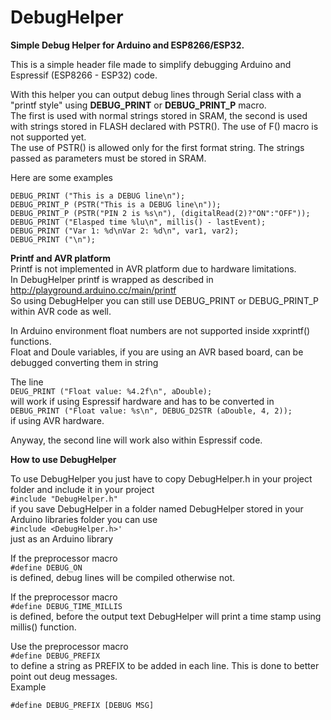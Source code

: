 # DebugHelper
**Simple Debug Helper for Arduino and ESP8266/ESP32.**

This is a simple header file made to simplify debugging Arduino and Espressif (ESP8266 - ESP32) code.

With this helper you can output debug lines through Serial class with a "printf style" using **DEBUG_PRINT** or **DEBUG_PRINT_P** macro.<br />
The first is used with normal strings stored in SRAM, the second is used with strings stored in FLASH declared with PSTR(). The use of F() macro is not supported yet.<br />
The use of PSTR() is allowed only for the first format string. The strings passed as parameters must be stored in SRAM.

Here are some examples <br />
```
DEBUG_PRINT ("This is a DEBUG line\n");     
DEBUG_PRINT_P (PSTR("This is a DEBUG line\n")); 
DEBUG_PRINT_P (PSTR("PIN 2 is %s\n"), (digitalRead(2)?"ON":"OFF"));
DEBUG_PRINT ("Elasped time %lu\n", millis() - lastEvent);
DEBUG_PRINT ("Var 1: %d\nVar 2: %d\n", var1, var2);
DEBUG_PRINT ("\n");
```

**Printf and AVR platform**<br />
Printf is not implemented in AVR platform due to hardware limitations.<br />
In DebugHelper printf is wrapped as described in http://playground.arduino.cc/main/printf<br />
So using DebugHelper you can still use DEBUG_PRINT or DEBUG_PRINT_P within AVR code as well.<br />

In Arduino environment float numbers are not supported inside xxprintf() functions.<br />
Float and Doule variables, if you are using an AVR based board, can be debugged converting them in string

The line<br />
`DEUG_PRINT ("Float value: %4.2f\n", aDouble);`<br />
will work if using Espressif hardware and has to be converted in<br />
`DEBUG_PRINT ("Float value: %s\n", DEBUG_D2STR (aDouble, 4, 2));`<br />
if using AVR hardware.

Anyway, the second line will work also within Espressif code.

**How to use DebugHelper**

To use DebugHelper you just have to copy DebugHelper.h in your project folder and include it in your project<br />
`#include "DebugHelper.h"`<br />
if you save DebugHelper in a folder named DebugHelper stored in your Arduino libraries folder you can use<br />
`#include <DebugHelper.h>'`<br />
just as an Arduino library

If the preprocessor macro<br />
`#define DEBUG_ON`<br />
is defined, debug lines will be compiled otherwise not.<br />

If the preprocessor macro<br />
`#define DEBUG_TIME_MILLIS`<br />
is defined, before the output text DebugHelper will print a time stamp using millis() function.

Use the preprocessor macro<br />
`#define DEBUG_PREFIX`<br />
to define a string as PREFIX to be added in each line. This is done to better point out deug messages.<br />
Example

`#define DEBUG_PREFIX [DEBUG MSG]`<br />
